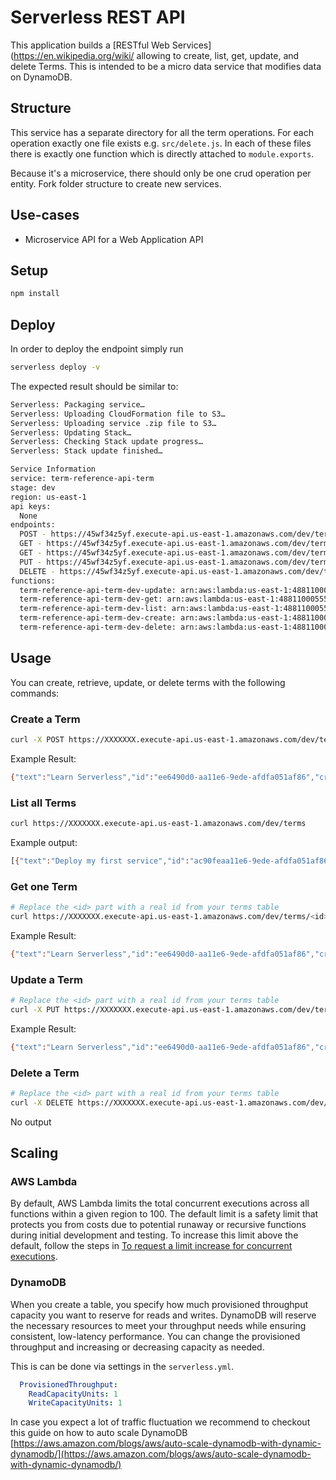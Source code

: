<!--
title: 'AWS Serverless RESTful API for Term Entities'
description: 'Basic Crud operations for Term Entity'
layout: Doc
framework: v1
platform: AWS
language: nodeJS
authorLink: 'https://github.com/lmkerr'
authorName: 'Loren M. Kerr'
authorAvatar: 'https://avatars2.githubusercontent.com/u/5288084?s=400&u=35f1682d40b9780f803e01d1197a3cb4e7c927e9&v=4'
-->
# Serverless REST API

This application builds a [RESTful Web Services](https://en.wikipedia.org/wiki/ allowing to create, list, get, update, and delete Terms. This is intended to be a micro data service that modifies data on DynamoDB.

## Structure

This service has a separate directory for all the term operations. For each operation exactly one file exists e.g. `src/delete.js`. In each of these files there is exactly one function which is directly attached to `module.exports`.

Because it's a microservice, there should only be one crud operation per entity. Fork folder structure to create new services.

## Use-cases

- Microservice API for a Web Application API

## Setup

```bash
npm install
```

## Deploy

In order to deploy the endpoint simply run

```bash
serverless deploy -v
```

The expected result should be similar to:

```bash
Serverless: Packaging service…
Serverless: Uploading CloudFormation file to S3…
Serverless: Uploading service .zip file to S3…
Serverless: Updating Stack…
Serverless: Checking Stack update progress…
Serverless: Stack update finished…

Service Information
service: term-reference-api-term
stage: dev
region: us-east-1
api keys:
  None
endpoints:
  POST - https://45wf34z5yf.execute-api.us-east-1.amazonaws.com/dev/terms
  GET - https://45wf34z5yf.execute-api.us-east-1.amazonaws.com/dev/terms
  GET - https://45wf34z5yf.execute-api.us-east-1.amazonaws.com/dev/terms/{id}
  PUT - https://45wf34z5yf.execute-api.us-east-1.amazonaws.com/dev/terms/{id}
  DELETE - https://45wf34z5yf.execute-api.us-east-1.amazonaws.com/dev/terms/{id}
functions:
  term-reference-api-term-dev-update: arn:aws:lambda:us-east-1:488110005556:function:term-reference-api-term-dev-update
  term-reference-api-term-dev-get: arn:aws:lambda:us-east-1:488110005556:function:term-reference-api-term-dev-get
  term-reference-api-term-dev-list: arn:aws:lambda:us-east-1:488110005556:function:term-reference-api-term-dev-list
  term-reference-api-term-dev-create: arn:aws:lambda:us-east-1:488110005556:function:term-reference-api-term-dev-create
  term-reference-api-term-dev-delete: arn:aws:lambda:us-east-1:488110005556:function:term-reference-api-term-dev-delete
```

## Usage

You can create, retrieve, update, or delete terms with the following commands:

### Create a Term

```bash
curl -X POST https://XXXXXXX.execute-api.us-east-1.amazonaws.com/dev/terms --data '{ "text": "Learn Serverless" }'
```

Example Result:
```bash
{"text":"Learn Serverless","id":"ee6490d0-aa11e6-9ede-afdfa051af86","createdAt":1479138570824,"checked":false,"updatedAt":1479138570824}%
```

### List all Terms

```bash
curl https://XXXXXXX.execute-api.us-east-1.amazonaws.com/dev/terms
```

Example output:
```bash
[{"text":"Deploy my first service","id":"ac90feaa11e6-9ede-afdfa051af86","checked":true,"updatedAt":1479139961304},{"text":"Learn Serverless","id":"206793aa11e6-9ede-afdfa051af86","createdAt":1479139943241,"checked":false,"updatedAt":1479139943241}]%
```

### Get one Term

```bash
# Replace the <id> part with a real id from your terms table
curl https://XXXXXXX.execute-api.us-east-1.amazonaws.com/dev/terms/<id>
```

Example Result:
```bash
{"text":"Learn Serverless","id":"ee6490d0-aa11e6-9ede-afdfa051af86","createdAt":1479138570824,"checked":false,"updatedAt":1479138570824}%
```

### Update a Term

```bash
# Replace the <id> part with a real id from your terms table
curl -X PUT https://XXXXXXX.execute-api.us-east-1.amazonaws.com/dev/terms/<id> --data '{ "text": "Learn Serverless", "checked": true }'
```

Example Result:
```bash
{"text":"Learn Serverless","id":"ee6490d0-aa11e6-9ede-afdfa051af86","createdAt":1479138570824,"checked":true,"updatedAt":1479138570824}%
```

### Delete a Term

```bash
# Replace the <id> part with a real id from your terms table
curl -X DELETE https://XXXXXXX.execute-api.us-east-1.amazonaws.com/dev/terms/<id>
```

No output

## Scaling

### AWS Lambda

By default, AWS Lambda limits the total concurrent executions across all functions within a given region to 100. The default limit is a safety limit that protects you from costs due to potential runaway or recursive functions during initial development and testing. To increase this limit above the default, follow the steps in [To request a limit increase for concurrent executions](http://docs.aws.amazon.com/lambda/latest/dg/concurrent-executions.html#increase-concurrent-executions-limit).

### DynamoDB

When you create a table, you specify how much provisioned throughput capacity you want to reserve for reads and writes. DynamoDB will reserve the necessary resources to meet your throughput needs while ensuring consistent, low-latency performance. You can change the provisioned throughput and increasing or decreasing capacity as needed.

This is can be done via settings in the `serverless.yml`.

```yaml
  ProvisionedThroughput:
    ReadCapacityUnits: 1
    WriteCapacityUnits: 1
```

In case you expect a lot of traffic fluctuation we recommend to checkout this guide on how to auto scale DynamoDB [https://aws.amazon.com/blogs/aws/auto-scale-dynamodb-with-dynamic-dynamodb/](https://aws.amazon.com/blogs/aws/auto-scale-dynamodb-with-dynamic-dynamodb/)
